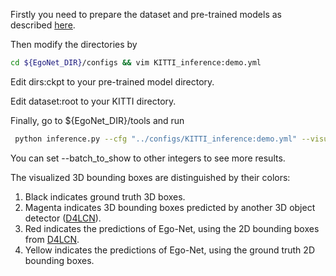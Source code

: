 Firstly you need to prepare the dataset and pre-trained models as described [here](https://github.com/Nicholasli1995/EgoNet/blob/master/docs/preparation.md).

Then modify the directories by

```bash
cd ${EgoNet_DIR}/configs && vim KITTI_inference:demo.yml
```

Edit dirs:ckpt to your pre-trained model directory.

Edit dataset:root to your KITTI directory.

Finally, go to ${EgoNet_DIR}/tools and run

```bash
 python inference.py --cfg "../configs/KITTI_inference:demo.yml" --visualize True --batch_to_show 2
```

You can set --batch_to_show to other integers to see more results.

The visualized 3D bounding boxes are distinguished by their colors: 
1. Black indicates ground truth 3D boxes.
2. Magenta indicates 3D bounding boxes predicted by another 3D object detector ([D4LCN](https://github.com/dingmyu/D4LCN)).
3. Red indicates the predictions of Ego-Net, using the 2D bounding boxes from [D4LCN](https://github.com/dingmyu/D4LCN).
4. Yellow indicates the predictions of Ego-Net, using the ground truth 2D bounding boxes.
